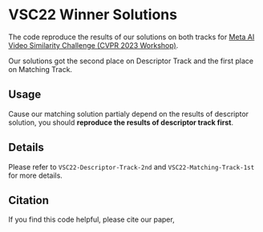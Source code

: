 # VSC22 Winner Solutions 

The code reproduce the results of our solutions on both tracks for [Meta AI Video Similarity Challenge (CVPR 2023 Workshop)](https://www.drivendata.org/competitions/101/meta-video-similarity-descriptor/).

Our solutions got the second place on Descriptor Track and the first place on Matching Track.

## Usage

Cause our matching solution partialy depend on the results of descriptor solution, you should **reproduce the results of descriptor track first**.

## Details 
Please refer to `VSC22-Descriptor-Track-2nd` and `VSC22-Matching-Track-1st` for more details.


## Citation
If you find this code helpful, please cite our paper,
```

```